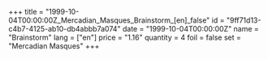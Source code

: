 +++
title = "1999-10-04T00:00:00Z_Mercadian_Masques_Brainstorm_[en]_false"
id = "9ff71d13-c4b7-4125-ab10-db4abbb7a074"
date = "1999-10-04T00:00:00Z"
name = "Brainstorm"
lang = ["en"]
price = "1.16"
quantity = 4
foil = false
set = "Mercadian Masques"
+++
